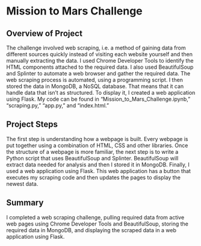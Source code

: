 # Mission to Mars Challenge

## Overview of Project
The challenge involved web scraping, i.e. a method of gaining data from different sources quickly instead of visiting 
each website yourself and then manually extracting the data. I used Chrome Developer Tools to identify the HTML components 
attached to the required data. I also used BeautifulSoup and Splinter to automate a web browser and gather the required 
data. The web scraping process is automated, using a programming script. I then stored the data in MongoDB, a NoSQL 
database. That means that it can handle data that isn’t as structured. To display it, I created a web application using 
Flask. My code can be found in “Mission_to_Mars_Challenge.ipynb,” “scraping.py,” “app.py,” and “index.html.” </p>

## Project Steps
The first step is understanding how a webpage is built. Every webpage is put together using a combination of HTML, CSS
 and other libraries. Once the structure of a webpage is more familiar, the next step is to write a Python script that
 uses BeautifulSoup and Splinter. BeautifulSoup will extract data needed for analysis and then I stored it in MongoDB. 
 Finally, I  used a web application using Flask. This web application has a button that executes my scraping code and 
 then updates the pages to display the newest data.  </p>
## Summary
I completed a web scraping challenge, pulling required data from active web pages using Chrome Developer Tools and 
BeautifulSoup, storing the required data in MongoDB, and displaying the scraped data in a web application using Flask.
